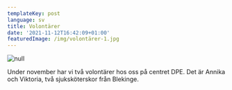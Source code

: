 ```yaml
---
templateKey: post
language: sv
title: Volontärer
date: '2021-11-12T16:42:09+01:00'
featuredImage: /img/volontärer-1.jpg
---
```

![null](/img/volontärer-1.jpg)

Under november har vi två volontärer hos oss på centret DPE. Det är Annika och Viktoria, två sjuksköterskor från Blekinge.
